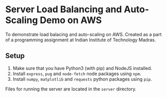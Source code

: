 # Server Load Balancing and Auto-Scaling Demo on AWS

To demonstrate load balacing and auto-scaling on AWS. Created as a part of a programming assignment at Indian Institute of Technology Madras.

## Setup

1. Make sure that you have Python3 (with pip) and NodeJS installed.
2. Install `express`, `pug` and `node-fetch` node packages using `npm`.
3. Install  `numpy`, `matplotlib` and `requests` python packages using `pip`.

Files for running the server are located in the `server` directory.